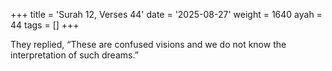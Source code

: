 +++
title = 'Surah 12, Verses 44'
date = '2025-08-27'
weight = 1640
ayah = 44
tags = []
+++

They replied, “These are confused visions and we do not know the interpretation of such dreams.”